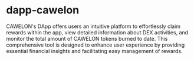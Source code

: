 # dapp-cawelon

CAWELON's DApp offers users an intuitive platform to effortlessly claim rewards within the app, view detailed information about DEX activities, and monitor the total amount of CAWELON tokens burned to date. This comprehensive tool is designed to enhance user experience by providing essential financial insights and facilitating easy management of rewards.
